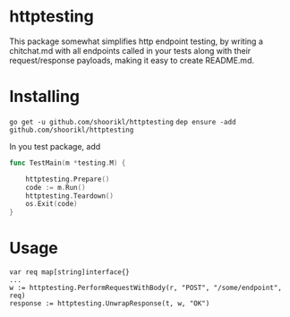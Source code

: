 # httptesting

This package somewhat simplifies http endpoint testing, by writing a chitchat.md with all endpoints called in your tests along with their request/response payloads, making it easy to create README.md.

# Installing
`go get -u github.com/shoorikl/httptesting`
`dep ensure -add github.com/shoorikl/httptesting`

In you test package, add

```go
func TestMain(m *testing.M) {

	httptesting.Prepare()
	code := m.Run()
	httptesting.Teardown()
	os.Exit(code)
}
```

# Usage

```
var req map[string]interface{}
...
w := httptesting.PerformRequestWithBody(r, "POST", "/some/endpoint", req)
response := httptesting.UnwrapResponse(t, w, "OK")
```



